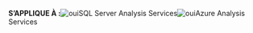 **S’APPLIQUE À :**![oui](media/yes.png)SQL Server Analysis Services![oui](media/yes.png)Azure Analysis Services